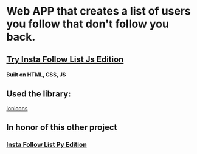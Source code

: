 # Web APP that creates a list of users you follow that don't follow you back.
## [Try Insta Follow List Js Edition](https://doikson.github.io/InstaFollowListJS/)
#### Built on HTML, CSS, JS
## Used the library:
[Ionicons](https://ionic.io/ionicons)


## In honor of this other project
### [Insta Follow List Py Edition](https://github.com/Doikson/InstaFollowListPy)
